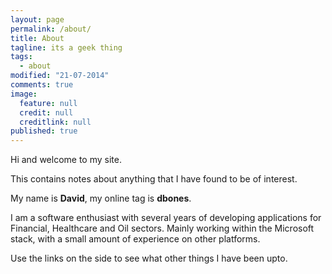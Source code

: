 ```yaml
---
layout: page
permalink: /about/
title: About
tagline: its a geek thing
tags: 
  - about
modified: "21-07-2014"
comments: true
image: 
  feature: null
  credit: null
  creditlink: null
published: true
---
```


Hi and welcome to my site.

This contains notes about anything that I have found to be of interest.

My name is **David**, my online tag is **dbones**.

I am a software enthusiast with several years of developing applications for Financial, Healthcare and Oil sectors. Mainly working within the Microsoft stack, with a small amount of experience on other platforms.

Use the links on the side to see what other things I have been upto.
